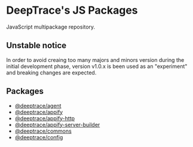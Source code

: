 # DeepTrace's JS Packages

JavaScript multipackage repository.


## Unstable notice

In order to avoid creaing too many majors and minors version during the initial development phase, version v1.0.x is been used as an "experiment" and breaking changes are expected.


## Packages

* [@deeptrace/agent](https://github.com/deeptrace/js-packages/tree/master/packages/agent)
* [@deeptrace/appify](https://github.com/deeptrace/js-packages/tree/master/packages/appify)
* [@deeptrace/appify-http](https://github.com/deeptrace/js-packages/tree/master/packages/appify-http)
* [@deeptrace/appify-server-builder](https://github.com/deeptrace/js-packages/tree/master/packages/appify-server-builder)
* [@deeptrace/commons](https://github.com/deeptrace/js-packages/tree/master/packages/commons)
* [@deeptrace/config](https://github.com/deeptrace/js-packages/tree/master/packages/config)
